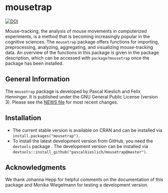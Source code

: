 <!-- README.md is generated from README.Rmd. Please edit that file -->
mousetrap
=========

[![DOI](https://zenodo.org/badge/22029/PascalKieslich/mousetrap.svg)](https://zenodo.org/badge/latestdoi/22029/PascalKieslich/mousetrap)

Mouse-tracking, the analysis of mouse movements in computerized experiments, is a method that is becoming increasingly popular in the cognitive sciences. The `mousetrap` package offers functions for importing, preprocessing, analyzing, aggregating, and visualizing mouse-tracking data. An overview of the functions in this package is given in the package description, which can be accessed with `package?mousetrap` once the package has been installed.

General Information
-------------------

The `mousetrap` package is developed by Pascal Kieslich and Felix Henninger. It is published under the GNU General Public License (version 3). Please see the [NEWS file](NEWS.md) for most recent changes.

Installation
------------

-   The current stable version is available on CRAN and can be installed via `install.packages("mousetrap")`.
-   To install the latest development version from GitHub, you need the `devtools` package . The development version can be installed via `devtools::install_github("pascalkieslich/mousetrap@master")`.

Acknowledgments
---------------

We thank Johanna Hepp for helpful comments on the documentation of this package and Monika Wiegelmann for testing a development version.
